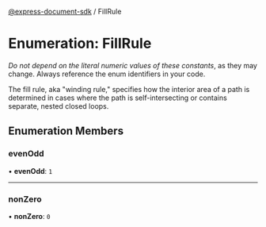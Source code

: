 [@express-document-sdk](../overview.md) / FillRule

# Enumeration: FillRule

<InlineAlert slots="text" variant="warning"/>

_Do not depend on the literal numeric values of these constants_, as they may change. Always reference the enum identifiers in your code.

The fill rule, aka "winding rule," specifies how the interior area of a path is determined in cases where the path is
self-intersecting or contains separate, nested closed loops.

## Enumeration Members

### evenOdd

• **evenOdd**: `1`

<hr />

### nonZero

• **nonZero**: `0`
